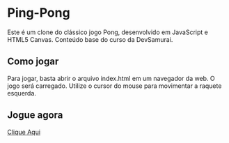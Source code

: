 # Ping-Pong

Este é um clone do clássico jogo Pong, desenvolvido em JavaScript e HTML5 Canvas. Conteúdo base do curso da DevSamurai.

## Como jogar

Para jogar, basta abrir o arquivo index.html em um navegador da web. O jogo será carregado. Utilize o cursor do mouse para movimentar a raquete esquerda.

## Jogue agora

[Clique Aqui](https://wolflanfreitas.github.io/ping-pong/)
